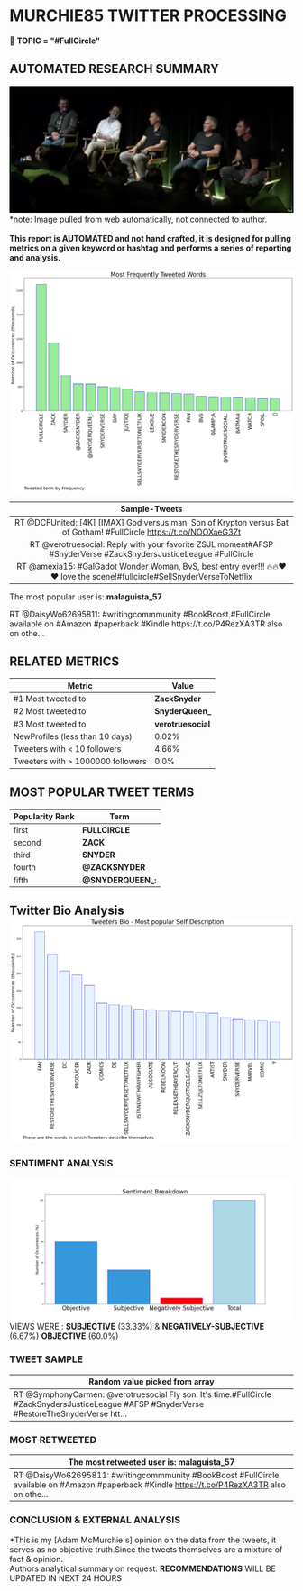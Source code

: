 # MURCHIE85 TWITTER PROCESSING 
&#x1F34E; **TOPIC = "#FullCircle"**

## AUTOMATED RESEARCH SUMMARY

![image](assets/2023-04-30hashtagImage.png)*note: Image pulled from web automatically, not connected to author.
<br></br>
<b> This report is AUTOMATED and not hand crafted, it is designed for pulling metrics on a given keyword or hashtag and performs a series of reporting and analysis.</b>



![image](assets/2023-04-30TWEETS.png)



|                **Sample-Tweets**        |
| :-------------: |
| RT @DCFUnited: [4K] [IMAX] God versus man:  Son of Krypton versus Bat of Gotham! #FullCircle https://t.co/NOOXaeG3Zt |
| RT @verotruesocial: Reply with your favorite ZSJL moment#AFSP #SnyderVerse #ZackSnydersJusticeLeague #FullCircle |
| RT @amexia15: #GalGadot Wonder Woman, BvS, best entry ever!!! 🔥🔥❤️❤️ love the scene!#fullcircle#SellSnyderVerseToNetflix |

The most popular user is: **malaguista_57**
<div class="alert alert-block alert-danger"> RT @DaisyWo62695811: #writingcommmunity #BookBoost #FullCircle available on #Amazon #paperback #Kindle https://t.co/P4RezXA3TR also on othe…</div>

## RELATED METRICS<br>
| Metric | Value |
| ------------- | ------------- |
| #1 Most tweeted to  | **ZackSnyder** |
| #2 Most tweeted to  | **SnyderQueen_** |
| #3 Most tweeted to  | **verotruesocial** |
| NewProfiles (less than 10 days) | 0.02%  |
| Tweeters with < 10 followers  | 4.66%|
| Tweeters with > 1000000 followers  | 0.0%  |



## MOST POPULAR TWEET TERMS 


| Popularity Rank  | Term |
| ------------- | ------------- |
| first  | **FULLCIRCLE**  |
| second  | **ZACK**  |
| third  | **SNYDER** |
| fourth  | **@ZACKSNYDER**  |
| fifth  | **@SNYDERQUEEN_:**  |


## Twitter Bio Analysis![image](assets/2023-04-30BIO.png)
### SENTIMENT ANALYSIS
![image](assets/2023-04-30sentiment.png)
VIEWS WERE : **SUBJECTIVE**  (33.33%) & **NEGATIVELY-SUBJECTIVE** (6.67%) **OBJECTIVE** (60.0%)

### TWEET SAMPLE 
| Random value picked from array |
| ------------- |
|RT @SymphonyCarmen: @verotruesocial Fly son. It's time.#FullCircle #ZackSnydersJusticeLeague #AFSP #SnyderVerse #RestoreTheSnyderVerse htt… |

### MOST RETWEETED 

| The most retweeted user is: **malaguista_57**  |
| ------------- |
| RT @DaisyWo62695811: #writingcommmunity #BookBoost #FullCircle available on #Amazon #paperback #Kindle https://t.co/P4RezXA3TR also on othe… |

### CONCLUSION & EXTERNAL ANALYSIS

*This is my [Adam McMurchie`s] opinion on the data from the tweets, it serves as no objective truth.Since the tweets themselves are a mixture of fact & opinion.<br>
Authors analytical summary on request.
**RECOMMENDATIONS** WILL BE UPDATED IN NEXT  24 HOURS <br>